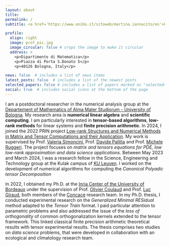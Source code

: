 ```yaml
---
layout: about
title: 
permalink: /
subtitle: <a href='https://www.unibo.it/sitoweb/martina.iannacito/en'>Postdoctoral fellow, Alma Mater Studiorum - University of Bologna</a>

profile:
  align: right
  image: prof_pic.jpg
  image_circular: false # crops the image to make it circular
  address: >
    <p>Dipartimento di Matematica</p>
    <p>Piazza di Porta S.Donato 5</p>
    <p>40126 Bologna, Italy</p>

news: false  # includes a list of news items
latest_posts: false  # includes a list of the newest posts
selected_papers: false # includes a list of papers marked as "selected={true}"
social: true  # includes social icons at the bottom of the page
---
```


I am a postdoctoral researcher in the numerical analysis group at the [Departement of Mathematics of Alma Mater Studiorum - University of Bologna](https://matematica.unibo.it/it/index.html). My research area is **numerical linear algebra** and **scientific computing**. I am particularly interested in **tensor-based algorithms**, **low-rank methods** for linear systems
and **finite precision arithmetic**. 
In 2024, I joined the 2022 PRIN project [Low-rank Structures and Numerical Methods in Matrix and Tensor Computations and their Application](https://prinum22.cs.dm.unipi.it/). My work is supervised by Prof. [Valeria Simoncini](https://www.unibo.it/sitoweb/valeria.simoncini), Prof. [Davide Palitta](https://www.unibo.it/sitoweb/davide.palitta) and Prof. [Michele Ruggeri](https://www.unibo.it/sitoweb/m.ruggeri). The project focuses on <em>matrix and tensors equations for PDE, low low-rank approximation and data science applications</em>. Between May 2023 and March 2024, I was a research fellow in the Science, Engineering and Technology group at the Kulak campus of [KU Leuven](https://kuleuven.be/english/kuleuven/). I worked on the development of numerical algorithms for computing the <em>Canonical Polyadic tensor Decomposition</em>


In 2022, I obtained my Ph.D. at the [Inria Center of the University of Bordeaux](https://inria.fr/en/inria-centre-university-bordeaux) under the 
supervision of Prof. [Olivier Coulaud](https://people.bordeaux.inria.fr/coulaud/) and Prof. [Luc Giraud](https://concace.gitlabpages.inria.fr/members/luc-giraud/), both members of the [Concace](https://concace.gitlabpages.inria.fr/)
research team. In my Ph.D. thesis, I conducted experimental research on the <em>Generalized Minimal RESidual</em>
method adapted to the <em>Tensor Train</em> format.  I paid particular attention to parametric problems and also addressed the issue of the <em>loss of orthogonality</em> of common orthogonalization kernels extended to the tensor framework. This linked classical finite precision arithmetic theoretical results with tensor experimental results. The thesis comprises two studies on <em>data science</em> problems, that were developed in collaboration with an ecological and climatology research team.

<!-- 
<mark style="background:var(--global-mark-bg-color)">
Write your biography here. Tell the world about yourself. Link to your favorite [subreddit](http://reddit.com). You can put a picture in, too. The code is already in, just name your picture `prof_pic.jpg` and put it in the `img/` folder. My advisors are Olivier Coulaud and Luc Giraud

Put your address / P.O. box / other info right below your picture. You can also disable any of these elements by editing `profile` property of the YAML header of your `_pages/about.md`. Edit `_bibliography/papers.bib` and Jekyll will render your [publications page](/al-folio/publications/) automatically.

Link to your social media connections, too. This theme is set up to use [Font Awesome icons](http://fortawesome.github.io/Font-Awesome/) and [Academicons](https://jpswalsh.github.io/academicons/), like the ones below. Add your Facebook, Twitter, LinkedIn, Google Scholar, or just disable all of them.-->
